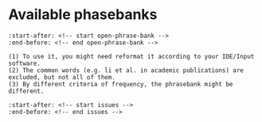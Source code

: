 # Available phasebanks

```{include} ../README.md
:start-after: <!-- start open-phrase-bank -->
:end-before: <!-- end open-phrase-bank -->
```

```{note}
(1) To use it, you might need reformat it according to your IDE/Input software.
(2) The common words (e.g. li et al. in academic publications) are excluded, but not all of them.
(3) By different criteria of frequency, the phrasebank might be different.
```

```{include} ../README.md
:start-after: <!-- start issues -->
:end-before: <!-- end issues -->
```